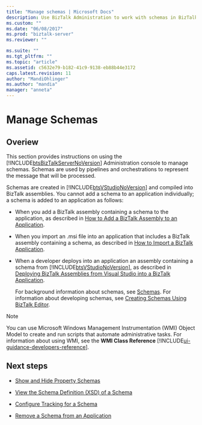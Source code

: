 ```yaml
---
title: "Manage schemas | Microsoft Docs"
description: Use BizTalk Administration to work with schemas in BizTalk Server, including showing and hiding properties, view the XSD, enable tracking
ms.custom: ""
ms.date: "06/08/2017"
ms.prod: "biztalk-server"
ms.reviewer: ""

ms.suite: ""
ms.tgt_pltfrm: ""
ms.topic: "article"
ms.assetid: c5632e79-b182-41c9-9138-eb88b44e3172
caps.latest.revision: 11
author: "MandiOhlinger"
ms.author: "mandia"
manager: "anneta"
---
```

# Manage Schemas

## Overiew
This section provides instructions on using the [!INCLUDE[btsBizTalkServerNoVersion](../includes/btsbiztalkservernoversion-md.md)] Administration console to manage schemas. Schemas are used by pipelines and orchestrations to represent the message that will be processed.  
  
 Schemas are created in [!INCLUDE[btsVStudioNoVersion](../includes/btsvstudionoversion-md.md)] and compiled into BizTalk assemblies. You cannot add a schema to an application individually; a schema is added to an application as follows:  
  
- When you add a BizTalk assembly containing a schema to the application, as described in [How to Add a BizTalk Assembly to an Application](../core/how-to-add-a-biztalk-assembly-to-an-application.md).  
  
- When you import an .msi file into an application that includes a BizTalk assembly containing a schema, as described in [How to Import a BizTalk Application](../core/how-to-import-a-biztalk-application.md).  
  
- When a developer deploys into an application an assembly containing a schema from [!INCLUDE[btsVStudioNoVersion](../includes/btsvstudionoversion-md.md)], as described in [Deploying BizTalk Assemblies from Visual Studio into a BizTalk Application](../core/deploying-biztalk-assemblies-from-visual-studio-into-a-biztalk-application.md).  
  
  For background information about schemas, see [Schemas](../core/schemas.md). For information about developing schemas, see [Creating Schemas Using BizTalk Editor](../core/creating-schemas-using-biztalk-editor.md).  
  
> [!NOTE]
>  You can use Microsoft Windows Management Instrumentation (WMI) Object Model to create and run scripts that automate administrative tasks. For information about using WMI, see the **WMI Class Reference** [!INCLUDE[ui-guidance-developers-reference](../includes/ui-guidance-developers-reference.md)].
  
## Next steps 
  
-   [Show and Hide Property Schemas](../core/how-to-show-and-hide-property-schemas.md)  
  
-   [View the Schema Definition (XSD) of a Schema](../core/how-to-view-the-schema-definition-xsd-of-a-schema.md)  
  
-   [Configure Tracking for a Schema](../core/how-to-configure-tracking-for-a-schema.md)  
  
-   [Remove a Schema from an Application](../core/how-to-remove-a-schema-from-an-application.md)